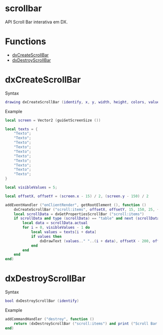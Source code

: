 # scrollbar
API Scroll Bar interativa em DX.

# Functions
  - [dxCreateScrollBar]()
  - [dxDestroyScrollBar](https://github.com/ThigasDevelopment/scrollbar/blob/main/README.md#dxdestroyscrollbar)
  
# dxCreateScrollBar

Syntax

```lua
drawing dxCreateScrollBar (identify, x, y, width, height, colors, value, postGUI)
```

Example

```lua
local screen = Vector2 (guiGetScreenSize ())

local texts = {
    "Texto";
    "Texto";
    "Texto";
    "Texto";
    "Texto";
    "Texto";
    "Texto";
    "Texto";
    "Texto";
    "Texto";
}

local visibleValues = 5;

local offsetX, offsetY = (screen.x - 15) / 2, (screen.y - 150) / 2

addEventHandler ("onClientRender", getRootElement (), function ()
    dxCreateScrollBar ("scroll:items", offsetX, offsetY, 15, 150, 25, {using = {155, 155, 155, 255}, scroll = {255, 255, 255, 255}, background = {31, 31, 31, 255}}, (#texts - visibleValues) + 1, false)
    local scrollData = dxGetPropertiesScrollBar ("scroll:items")
    if scrollData and type (scrollData) == "table" and next (scrollData) then
        local data = scrollData.actual
        for i = 0, visibleValues - 1 do
            local values = texts[i + data]
            if values then
                dxDrawText (values.." "..(i + data), offsetX - 200, offsetY + (i * 25), 50, 50)
            end
        end
    end
end)
```

# dxDestroyScrollBar

Syntax

```lua
bool dxDestroyScrollBar (identify)
```

Example

```lua
addCommandHandler ("destroy", function ()
    return (dxDestroyScrollBar ("scroll:items") and print ("Scroll Bar destruida com sucesso.") or print ("Ocorreu um erro ao destruir a Scroll Bar."))
end)
```

